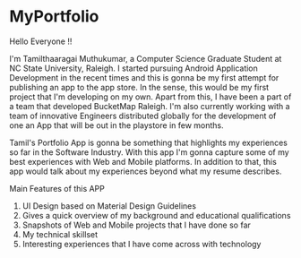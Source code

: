 # MyPortfolio
Hello Everyone !!

I'm Tamilthaaragai Muthukumar, a Computer Science Graduate Student at NC State University, Raleigh. I started pursuing Android Application Development in the recent times and this is gonna be my first attempt for publishing an app to the app store. In the sense, this would be my first project that I'm developing on my own. Apart from this, I have been a part of a team that developed BucketMap Raleigh. I'm also currently working with a team of innovative Engineers distributed globally for the development of one an App that will be out in the playstore in few months.

Tamil's Portfolio App is gonna be something that highlights my experiences so far in the Software Industry. With this app I'm gonna capture some of my best experiences with Web and Mobile platforms. In addition to that, this app would talk about my experiences beyond what my resume describes. 

Main Features of this APP
1. UI Design based on Material Design Guidelines
2. Gives a quick overview of my background and educational qualifications
3. Snapshots of Web and Mobile projects that I have done so far
4. My technical skillset
5. Interesting experiences that I have come across with technology

